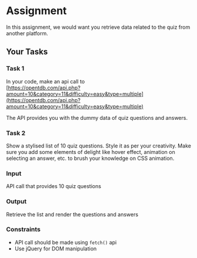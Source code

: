 # Assignment

In this assignment, we would want you retrieve data related to the quiz from another platform.

## Your Tasks

### Task 1

In your code, make an api call to  
[https://opentdb.com/api.php?amount=10&category=11&difficulty=easy&type=multiple](https://opentdb.com/api.php?amount=10&category=11&difficulty=easy&type=multiple)

The API provides you with the dummy data of quiz questions and answers.

### Task 2

Show a stylised list of 10 quiz questions. Style it as per your creativity. Make sure you add some elements of delight like hover effect, animation on selecting an answer, etc. to brush your knowledge on CSS animation.

### Input

API call that provides 10 quiz questions

### Output

Retrieve the list and render the questions and answers

### Constraints

- API call should be made using `fetch()` api
- Use jQuery for DOM manipulation
